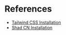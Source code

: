 # References
- [Tailwind CSS Installation](https://tailwindcss.com/docs/guides/vite)
- [Shad CN Installation](https://ui.shadcn.com/docs/installation/vite)
